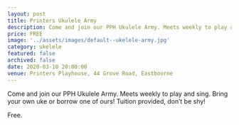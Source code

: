 ```yaml
---
layout: post
title: Printers Ukulele Army
description: Come and join our PPH Ukulele Army. Meets weekly to play and sing. Bring your own uke or borrow one of ours! Tuition provided, don’t be shy!
price: FREE
image: '../assets/images/default--ukelele-army.jpg'
category: ukelele
featured: false
archived: false
date: 2020-03-10 20:00:00
venue: Printers Playhouse, 44 Grove Road, Eastbourne
---
```


Come and join our PPH Ukulele Army. Meets weekly to play and sing. Bring your own uke or borrow one of ours! Tuition provided, don’t be shy!

Free.